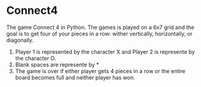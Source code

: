 # Connect4

The game Connect 4 in Python.
The games is played on a 6x7 grid and the goal is to get four of your pieces in a row: wither vertically, horizontally, or diagonally. 

1. Player 1 is represented by the character X and Player 2 is represente by the character O. 
2. Blank spaces are represente by *
3. The game is over if either player gets 4 pieces in a row or the entire board becomes full and neither player has won.
